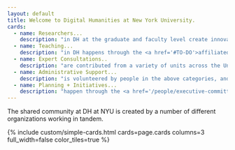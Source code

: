 ```yaml
---
layout: default
title: Welcome to Digital Humanities at New York University.
cards:
  - name: Researchers...
    description: "in DH at the graduate and faculty level create innovative scholarship and new forms of scholarship. To see some of the many people who have been working in this area, look through some of our <a href='#TO-DO'>seed grants</a> and <a href='#TO-DO'>other projects</a>."
  - name: Teaching...
    description: "in DH happens through the <a href='#TO-DO'>affiliated faculty in the Program in Digital Humanities and Social Sciences</a> and the <a href='#TO-DO'>summer internship program</a>."
  - name: Expert Consultations..
    description: "are contributed from a variety of units across the University."
  - name: Administrative Support...
    description: "is volunteered by people in the above categories, and through the NYU Center for the Humanities."
  - name: Planning + Initiatives...
    description: "happen through the <a href='/people/executive-committee'>DH Initiative Technology Committee</a> run through, and through the <a href='#TO-DO'>Digital Humanities Faculty Steering Committee</a>."
---
```

<div class="content">
The shared community at DH at NYU is created by a number of different organizations working in tandem.
</div>

{% include custom/simple-cards.html cards=page.cards columns=3 full_width=false color_tiles=true %}
